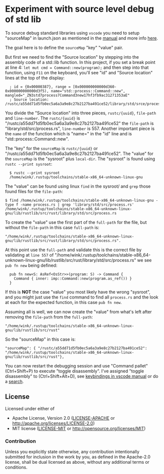 # Experiment with source level debug of std lib

To source debug standard libraries using `vscode` you need to setup "sourceMap" in launch.json
as mentioned in the [manual](https://github.com/vadimcn/vscode-lldb/blob/ed956cefe3911bd96e7bbbd5b847a137822d548c/MANUAL.md#source-path-remapping)
and more info [here](https://users.rust-lang.org/t/solved-how-to-step-into-std-source-code-when-debugging-in-vs-code/25319/5).

The goal here is to define the `sourceMap` "key" "value" pair.

But first we need to find the "Source location" by stepping into the assembly code of a
std::lib function. In this project, if you set a break point at line 4:
    `let mut cmd = Command::new(program);`
and then step into that function, using `F11` on the keyboard, you'll see
"id" and "Source location" lines at the top of the display:
```
  ; id = {0x00000387}, range = [0x000000000000d360-0x000000000000d3f5), name="std::process::Command::new", mangled="_ZN3std7process7Command3new17hf3fb9ac31271353aE"
  ; Source location: /rustc/a55dd71d5fb0ec5a6a3a9e8c27b2127ba491ce52/library/std/srce/process.rs:557
```
You divide the "Source location" into three pieces, `rustc/{uuid}`, `file-path` and `line-number`.
The `rustc/{uuid}` is "/rustc/a55dd71d5fb0ec5a6a3a9e8c27b2127ba491ce52" the `file-path`
is "library/std/src/process.rs", `line-number` is 557. Another important piece is
the `name` of the function which is "name=" in the "id" line and is "std::process::Command::new".

The "key" for the `sourceMap` is `rustc/{uuid}` or "/rustc/a55dd71d5fb0ec5a6a3a9e8c27b2127ba491ce52".
The "value" for the `sourceMap` is the "sysroot" plus `local-dir`.
The "sysroot" is found using `rustc --print sysroot`:
```
  $ rustc --print sysroot
  /home/wink/.rustup/toolchains/stable-x86_64-unknown-linux-gnu
```

The "value" can be found using linux `find` in the sysroot/ and `grep` those
found files for the `file-path`:
```
$ find /home/wink/.rustup/toolchains/stable-x86_64-unknown-linux-gnu -type f -name process.rs | grep 'library/std/src/process.rs'
/home/wink/.rustup/toolchains/stable-x86_64-unknown-linux-gnu/lib/rustlib/src/rust/library/std/src/process.rs
```

To create the "value" use the first part of the `full-path` for the file, but without the `file-path`
in this case `full-path` is:
```
"/home/wink/.rustup/toolchains/stable-x86_64-unknown-linux-gnu/lib/rustlib/src/rust/library/std/src/process.rs".
```

At this point use the `full-path` and validate this is the correct file by validating at
`line 557` of  "/home/wink/.rustup/toolchains/stable-x86_64-unknown-linux-gnu/lib/rustlib/src/rust/library/std/src/process.rs"
we see `pub fn new` being defined:
```
  pub fn new<S: AsRef<OsStr>>(program: S) -> Command {
  	Command { inner: imp::Command::new(program.as_ref()) }
  }
```
If this is **NOT** the case "value" you most likely have the wrong "sysroot", and you
might just use the `find` command to find all `process.rs` and the look at each for
the expected function, in this case `pub fn new`.

Assuming all is well, we can now create the "value" from what's left after removing the `file-path` from the `full-path`:
```
"/home/wink/.rustup/toolchains/stable-x86_64-unknown-linux-gnu/lib/rustlib/src/rust"
```

So the "sourceMap" in this case is:
```
"sourceMap": { "/rustc/a55dd71d5fb0ec5a6a3a9e8c27b2127ba491ce52": "/home/wink/.rustup/toolchains/stable-x86_64-unknown-linux-gnu/lib/rustlib/src/rust"},
```

You can now restart the debugging session and use "Command pallet" (Ctrl+Shift+P) to execute "toggle disassembly".
I've assigned "toggle disassembly" to (Ctrl+Shift+Alt+D), see
[keybindings in vscode manual](https://code.visualstudio.com/docs/getstarted/keybindings) or do a
[search](https://www.google.com/search?q=add+keyboard+shortcut+in+vscode).

## License

Licensed under either of

- Apache License, Version 2.0 ([LICENSE-APACHE](LICENSE-APACHE) or http://apache.org/licenses/LICENSE-2.0)
- MIT license ([LICENSE-MIT](LICENSE-MIT) or http://opensource.org/licenses/MIT)

### Contribution

Unless you explicitly state otherwise, any contribution intentionally submitted
for inclusion in the work by you, as defined in the Apache-2.0 license, shall
be dual licensed as above, without any additional terms or conditions.

